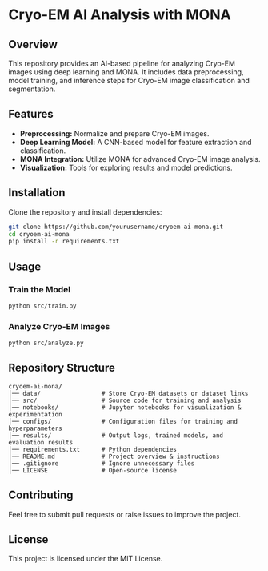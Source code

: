 # Cryo-EM AI Analysis with MONA

## Overview
This repository provides an AI-based pipeline for analyzing Cryo-EM images using deep learning and MONA. It includes data preprocessing, model training, and inference steps for Cryo-EM image classification and segmentation.

## Features
- **Preprocessing:** Normalize and prepare Cryo-EM images.
- **Deep Learning Model:** A CNN-based model for feature extraction and classification.
- **MONA Integration:** Utilize MONA for advanced Cryo-EM image analysis.
- **Visualization:** Tools for exploring results and model predictions.

## Installation
Clone the repository and install dependencies:
```sh
git clone https://github.com/yourusername/cryoem-ai-mona.git
cd cryoem-ai-mona
pip install -r requirements.txt
```

## Usage
### Train the Model
```sh
python src/train.py
```

### Analyze Cryo-EM Images
```sh
python src/analyze.py
```

## Repository Structure
```
cryoem-ai-mona/
│── data/                 # Store Cryo-EM datasets or dataset links
│── src/                  # Source code for training and analysis
│── notebooks/            # Jupyter notebooks for visualization & experimentation
│── configs/              # Configuration files for training and hyperparameters
│── results/              # Output logs, trained models, and evaluation results
│── requirements.txt      # Python dependencies
│── README.md             # Project overview & instructions
│── .gitignore            # Ignore unnecessary files
│── LICENSE               # Open-source license
```

## Contributing
Feel free to submit pull requests or raise issues to improve the project.

## License
This project is licensed under the MIT License.



